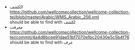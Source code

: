 - الكشف  
  https://github.com/wellcomecollection/wellcome-collection-tei/blob/master/Arabic/WMS_Arabic_256.xml  
  should be able to find with لكشف
- معرفت  
  https://github.com/wellcomecollection/wellcome-collection-tei/commit/4a4d6bcee91dae51bf7070e1bc20430e5c5b4f76  
  should be able to find with عرف
